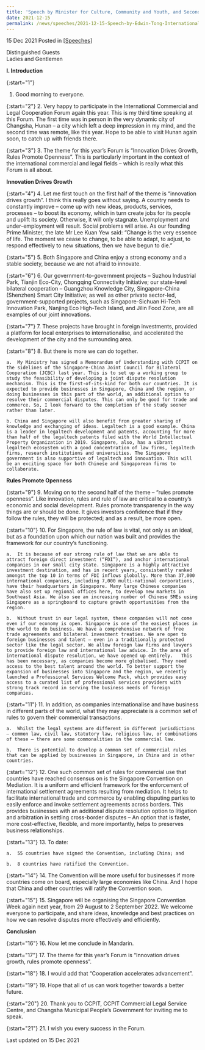 ```yaml
---
title: 'Speech by Minister for Culture, Community and Youth, and Second Minister for Law Edwin Tong SC, at the International Commercial and Legal Cooperation Forum 2021'
date: 2021-12-15
permalink: /news/speeches/2021-12-15-Speech-by-Edwin-Tong-International-Commercial-and-Legal-Cooperation-Forum-2021
---
```


15 Dec 2021 Posted in [[Speeches](/news/speeches)]

Distinguished Guests<br>
Ladies and Gentlemen<br>

**I. Introduction**

{:start="1"}
1.	Good morning to everyone.

{:start="2"}
2.	Very happy to participate in the International Commercial and Legal Cooperation Forum again this year. This is my third time speaking at this Forum. The first time was in person in the very dynamic city of Changsha, Hunan – a city which left a deep impression in my mind, and the second time was remote, like this year. Hope to be able to visit Hunan again soon, to catch up with friends there.

{:start="3"}
3.	The theme for this year’s Forum is “Innovation Drives Growth, Rules Promote Openness”. This is particularly important in the context of the international commercial and legal fields – which is really what this Forum is all about.

**Innovation Drives Growth**

{:start="4"}
4.	Let me first touch on the first half of the theme is “innovation drives growth”. I think this really goes without saying. A country needs to constantly improve – come up with new ideas, products, services, processes – to boost its economy, which in turn create jobs for its people and uplift its society. Otherwise, it will only stagnate. Unemployment and under-employment will result. Social problems will arise. As our founding Prime Minister, the late Mr Lee Kuan Yew said: “Change is the very essence of life. The moment we cease to change, to be able to adapt, to adjust, to respond effectively to new situations, then we have begun to die.”
    
{:start="5"}
5.	Both Singapore and China enjoy a strong economy and a stable society, because we are not afraid to innovate.

{:start="6"}
6.	Our government-to-government projects – Suzhou Industrial Park, Tianjin Eco-City, Chongqing Connectivity Initiative; our state-level bilateral cooperation – Guangzhou Knowledge City, Singapore-China (Shenzhen) Smart City Initiative; as well as other private sector-led, government-supported projects, such as Singapore-Sichuan Hi-Tech Innovation Park, Nanjing Eco High-Tech Island, and Jilin Food Zone, are all examples of our joint innovations.

{:start="7"}
7.	These projects have brought in foreign investments, provided a platform for local enterprises to internationalise, and accelerated the development of the city and the surrounding area.

{:start="8"}
8.	But there is more we can do together.

    a.	My Ministry has signed a Memorandum of Understanding with CCPIT on the sidelines of the Singapore-China Joint Council for Bilateral Cooperation (JCBC) last year. This is to set up a working group to study the feasibility of developing a joint dispute resolution mechanism. This is the first-of-its-kind for both our countries. It is expected to provide businesses in Singapore, China and the region, or doing businesses in this part of the world, an additional option to resolve their commercial disputes. This can only be good for trade and commerce. So, I look forward to the completion of the study sooner rather than later.

    b. China and Singapore will also benefit from greater sharing of knowledge and exchanging of ideas. Legaltech is a good example. China is a leader in legaltech development and patents, accounting for more than half of the legaltech patents filed with the World Intellectual Property Organization in 2019. Singapore, also, has a vibrant legaltech ecosystem with a good concentration of law firms, legaltech firms, research institutions and universities. The Singapore government is also supportive of legaltech and innovation. This will be an exciting space for both Chinese and Singaporean firms to collaborate. 

**Rules Promote Openness**

{:start="9"}
9.	Moving on to the second half of the theme – “rules promote openness”. Like innovation, rules and rule of law are critical to a country’s economic and social development. Rules promote transparency in the way things are or should be done. It gives investors confidence that if they follow the rules, they will be protected; and as a result, be more open.

{:start="10"}
10.	For Singapore, the rule of law is vital, not only as an ideal, but as a foundation upon which our nation was built and provides the framework for our country’s functioning.

    a.	It is because of our strong rule of law that we are able to attract foreign direct investment (“FDI”), and anchor international companies in our small city state. Singapore is a highly attractive investment destination, and has in recent years, consistently ranked amongst the top 10 in terms of FDI inflows globally. More than 37,000 international companies, including 7,000 multi-national corporations, have their headquarters in Singapore. Many large Chinese companies have also set up regional offices here, to develop new markets in Southeast Asia. We also see an increasing number of Chinese SMEs using Singapore as a springboard to capture growth opportunities from the region. 

    b.	Without trust in our legal system, these companies will not come even if our economy is open. Singapore is one of the easiest places in the world to do business. We have a comprehensive network of free trade agreements and bilateral investment treaties. We are open to foreign businesses and talent – even in a traditionally protected sector like the legal sector. We allow foreign law firms and lawyers to provide foreign law and international law advice. In the area of international dispute resolution, we have opened up entirely.	This has been necessary, as companies become more globalised. They need access to the best talent around the world. To better support the expansion of businesses into Singapore and the region, we recently launched a Professional Services Welcome Pack, which provides easy access to a curated list of professional services providers with strong track record in serving the business needs of foreign companies.  
    
{:start="11"}
11.	In addition, as companies internationalise and have business in different parts of the world, what they may appreciate is a common set of rules to govern their commercial transactions.

    a.	Whilst the legal systems are different in different jurisdictions – common law, civil law, statutory law, religious law, or combinations of these – there are some commonalities in the commercial law.

    b.	There is potential to develop a common set of commercial rules that can be applied by businesses in Singapore, in China and in other countries.

{:start="12"}
12.	One such common set of rules for commercial use that countries have reached consensus on is the Singapore Convention on Mediation. It is a uniform and efficient framework for the enforcement of international settlement agreements resulting from mediation. It helps to facilitate international trade and commerce by enabling disputing parties to easily enforce and invoke settlement agreements across borders. This provides businesses with an additional dispute resolution option to litigation and arbitration in settling cross-border disputes – An option that is faster, more cost-effective, flexible, and more importantly, helps to preserves business relationships.

{:start="13"}
13.	To date:

    a.	55 countries have signed the Convention, including China; and

    b.	8 countries have ratified the Convention.

{:start="14"}
14.	The Convention will be more useful for businesses if more countries come on board, especially large economies like China. And I hope that China and other countries will ratify the Convention soon.

{:start="15"}
15.	Singapore will be organising the Singapore Convention Week again next year, from 29 August to 2 September 2022. We welcome everyone to participate, and share ideas, knowledge and best practices on how we can resolve disputes more effectively and efficiently.

**Conclusion**

{:start="16"}
16. Now let me conclude in Mandarin. 

{:start="17"}
17. The theme for this year’s Forum is “Innovation drives growth, rules promote openness”. 

{:start="18"}
18.	I would add that “Cooperation accelerates advancement”.

{:start="19"}
19.	Hope that all of us can work together towards a better future. 

{:start="20"}
20.	Thank you to CCPIT, CCPIT Commercial Legal Service Centre, and Changsha Municipal People’s Government for inviting me to speak. 

{:start="21"}
21.	I wish you every success in the Forum. 

<p class="right-side-updated">Last updated on 15 Dec 2021</p> 
